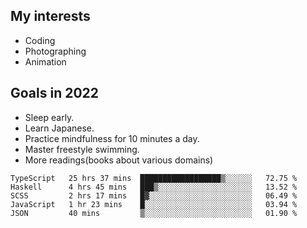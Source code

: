 ## My interests

- Coding
- Photographing
- Animation

## Goals in 2022

- Sleep early.
- Learn Japanese.
- Practice mindfulness for 10 minutes a day.
- Master freestyle swimming.
- More readings(books about various domains)

<!--START_SECTION:waka-->
```text
TypeScript   25 hrs 37 mins  ██████████████████▒░░░░░░   72.75 % 
Haskell      4 hrs 45 mins   ███▒░░░░░░░░░░░░░░░░░░░░░   13.52 % 
SCSS         2 hrs 17 mins   █▓░░░░░░░░░░░░░░░░░░░░░░░   06.49 % 
JavaScript   1 hr 23 mins    █░░░░░░░░░░░░░░░░░░░░░░░░   03.94 % 
JSON         40 mins         ▒░░░░░░░░░░░░░░░░░░░░░░░░   01.90 % 
```
<!--END_SECTION:waka-->
